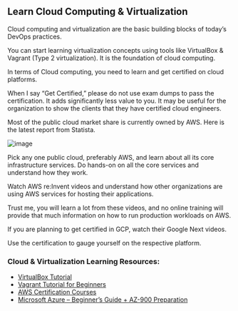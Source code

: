 ## Learn Cloud Computing & Virtualization

Cloud computing and virtualization are the basic building blocks of today’s DevOps practices.

You can start learning virtualization concepts using tools like VirtualBox & Vagrant (Type 2 virtualization). It is the foundation of cloud computing.

In terms of Cloud computing, you need to learn and get certified on cloud platforms.

When I say “Get Certified,” please do not use exam dumps to pass the certification. It adds significantly less value to you. It may be useful for the organization to show the clients that they have certified cloud engineers.

Most of the public cloud market share is currently owned by AWS. Here is the latest report from Statista.

![image](https://github.com/ben-le/DevOps_Trainings/assets/34547999/685f8f56-9476-4887-920f-340093737f9b)

Pick any one public cloud, preferably AWS, and learn about all its core infrastructure services. Do hands-on on all the core services and understand how they work.

Watch AWS re:Invent videos and understand how other organizations are using AWS services for hosting their applications.

Trust me, you will learn a lot from these videos, and no online training will provide that much information on how to run production workloads on AWS.

If you are planning to get certified in GCP, watch their Google Next videos.

Use the certification to gauge yourself on the respective platform.

### Cloud & Virtualization Learning Resources:

- [VirtualBox Tutorial](link-to-virtualbox-tutorial)
- [Vagrant Tutorial for Beginners](link-to-vagrant-tutorial)
- [AWS Certification Courses](link-to-aws-certification-courses)
- [Microsoft Azure – Beginner’s Guide + AZ-900 Preparation](link-to-azure-guide)

